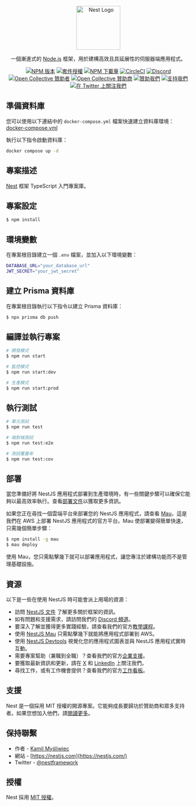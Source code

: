 <p align="center">
  <a href="http://nestjs.com/" target="blank"><img src="https://nestjs.com/img/logo-small.svg" width="120" alt="Nest Logo" /></a>
</p>

[circleci-image]: https://img.shields.io/circleci/build/github/nestjs/nest/master?token=abc123def456
[circleci-url]: https://circleci.com/gh/nestjs/nest

  <p align="center">一個漸進式的 <a href="http://nodejs.org" target="_blank">Node.js</a> 框架，用於建構高效且具延展性的伺服器端應用程式。</p>
    <p align="center">
<a href="https://www.npmjs.com/~nestjscore" target="_blank"><img src="https://img.shields.io/npm/v/@nestjs/core.svg" alt="NPM 版本" /></a>
<a href="https://www.npmjs.com/~nestjscore" target="_blank"><img src="https://img.shields.io/npm/l/@nestjs/core.svg" alt="套件授權" /></a>
<a href="https://www.npmjs.com/~nestjscore" target="_blank"><img src="https://img.shields.io/npm/dm/@nestjs/common.svg" alt="NPM 下載量" /></a>
<a href="https://circleci.com/gh/nestjs/nest" target="_blank"><img src="https://img.shields.io/circleci/build/github/nestjs/nest/master" alt="CircleCI" /></a>
<a href="https://discord.gg/G7Qnnhy" target="_blank"><img src="https://img.shields.io/badge/discord-online-brightgreen.svg" alt="Discord"/></a>
<a href="https://opencollective.com/nest#backer" target="_blank"><img src="https://opencollective.com/nest/backers/badge.svg" alt="Open Collective 贊助者" /></a>
<a href="https://opencollective.com/nest#sponsor" target="_blank"><img src="https://opencollective.com/nest/sponsors/badge.svg" alt="Open Collective 贊助商" /></a>
  <a href="https://paypal.me/kamilmysliwiec" target="_blank"><img src="https://img.shields.io/badge/Donate-PayPal-ff3f59.svg" alt="贊助我們"/></a>
    <a href="https://opencollective.com/nest#sponsor"  target="_blank"><img src="https://img.shields.io/badge/Support%20us-Open%20Collective-41B883.svg" alt="支持我們"></a>
  <a href="https://twitter.com/nestframework" target="_blank"><img src="https://img.shields.io/twitter/follow/nestframework.svg?style=social&label=Follow" alt="在 Twitter 上關注我們"></a>
</p>
  <!--[![Backers on Open Collective](https://opencollective.com/nest/backers/badge.svg)](https://opencollective.com/nest#backer)
  [![Sponsors on Open Collective](https://opencollective.com/nest/sponsors/badge.svg)](https://opencollective.com/nest#sponsor)-->

## 準備資料庫

您可以使用以下連結中的 `docker-compose.yml` 檔案快速建立資料庫環境：[docker-compose.yml](https://github.com/cookieseventeen/DockerFileKeep/blob/main/nest-lib/docker-compose.yml)

執行以下指令啟動資料庫：

```bash
docker compose up -d
```

## 專案描述

[Nest](https://github.com/nestjs/nest) 框架 TypeScript 入門專案庫。

## 專案設定

```bash
$ npm install
```

## 環境變數
在專案根目錄建立一個 `.env` 檔案，並加入以下環境變數：

```bash
DATABASE_URL="your_database_url"
JWT_SECRET="your_jwt_secret"
```

## 建立 Prisma 資料庫
在專案根目錄執行以下指令以建立 Prisma 資料庫：

```bash
$ npx prisma db push
```

## 編譯並執行專案

```bash
# 開發模式
$ npm run start

# 監控模式
$ npm run start:dev

# 生產模式
$ npm run start:prod
```

## 執行測試

```bash
# 單元測試
$ npm run test

# 端對端測試
$ npm run test:e2e

# 測試覆蓋率
$ npm run test:cov
```

## 部署

當您準備好將 NestJS 應用程式部署到生產環境時，有一些關鍵步驟可以確保它能夠以最高效率執行。查看[部署文件](https://docs.nestjs.com/deployment)以獲取更多資訊。

如果您正在尋找一個雲端平台來部署您的 NestJS 應用程式，請查看 [Mau](https://mau.nestjs.com)，這是我們在 AWS 上部署 NestJS 應用程式的官方平台。Mau 使部署變得簡單快速，只需幾個簡單步驟：

```bash
$ npm install -g mau
$ mau deploy
```

使用 Mau，您只需點擊幾下就可以部署應用程式，讓您專注於建構功能而不是管理基礎設施。

## 資源

以下是一些在使用 NestJS 時可能會派上用場的資源：

- 訪問 [NestJS 文件](https://docs.nestjs.com) 了解更多關於框架的資訊。
- 如有問題和支援需求，請訪問我們的 [Discord 頻道](https://discord.gg/G7Qnnhy)。
- 要深入了解並獲得更多實踐經驗，請查看我們的官方[教學課程](https://courses.nestjs.com/)。
- 使用 [NestJS Mau](https://mau.nestjs.com) 只需點擊幾下就能將應用程式部署到 AWS。
- 使用 [NestJS Devtools](https://devtools.nestjs.com) 視覺化您的應用程式圖表並與 NestJS 應用程式實時互動。
- 需要專案幫助（兼職到全職）？查看我們的官方[企業支援](https://enterprise.nestjs.com)。
- 要獲取最新資訊和更新，請在 [X](https://x.com/nestframework) 和 [LinkedIn](https://linkedin.com/company/nestjs) 上關注我們。
- 尋找工作，或有工作機會提供？查看我們的官方[工作看板](https://jobs.nestjs.com)。

## 支援

Nest 是一個採用 MIT 授權的開源專案。它能夠成長要歸功於贊助商和眾多支持者。如果您想加入他們，請[閱讀更多](https://docs.nestjs.com/support)。

## 保持聯繫

- 作者 - [Kamil Myśliwiec](https://twitter.com/kammysliwiec)
- 網站 - [https://nestjs.com](https://nestjs.com/)
- Twitter - [@nestframework](https://twitter.com/nestframework)

## 授權

Nest 採用 [MIT 授權](https://github.com/nestjs/nest/blob/master/LICENSE)。
